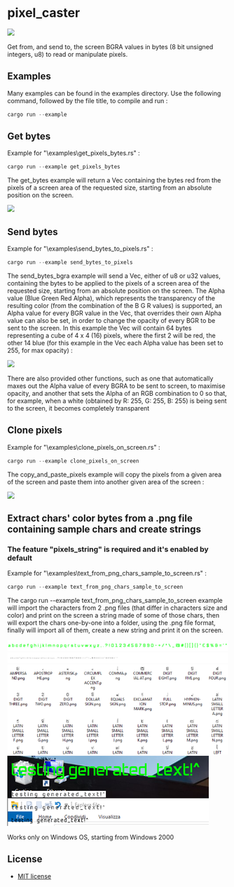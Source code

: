 # pixel_caster

[![](https://img.shields.io/crates/v/pixel_caster.svg)](https://crates.io/crates/pixel_caster)

Get from, and send to, the screen BGRA values in bytes (8 bit unsigned integers, u8) to read or manipulate pixels.

## Examples

Many examples can be found in the examples directory. Use the following command, followed by the file title, to compile and run :

``` powershell
cargo run --example
```

## Get bytes

Example for "\examples\get_pixels_bytes.rs" :

``` powershell
cargo run --example get_pixels_bytes
```

The get_bytes example will return a Vec containing the bytes red from the pixels of a screen area of the requested size, starting from an absolute position on the screen.

<img src="media/example-get_pixels_bytes.png">


## Send bytes

Example for "\examples\send_bytes_to_pixels.rs" :

``` powershell
cargo run --example send_bytes_to_pixels
```

The send_bytes_bgra example will send a Vec, either of u8 or u32 values, containing the bytes to be applied to the pixels of a screen area of the requested size, starting from an absolute position on the screen. The Alpha value (Blue Green Red Alpha), which represents the transparency of the resulting color (from the combination of the B G R values) is supported, an Alpha value for every BGR value in the Vec, that overrides their own Alpha value can also be set, in order to change the opacity of every BGR to be sent to the screen. In this example the Vec will contain 64 bytes representing a cube of 4 x 4 (16) pixels, where the first 2 will be red, the other 14 blue (for this example in the Vec each Alpha value has been set to 255, for max opacity) :

<img src="media/example-send_bytes_to_pixels.png">

There are also provided other functions, such as one that automatically maxes out the Alpha value of every BGRA to be sent to screen, to maximise opacity, and another that sets the Alpha of an RGB combination to 0 so that, for example, when a white (obtained by R: 255, G: 255, B: 255) is being sent to the screen, it becomes completely transparent

## Clone pixels

Example for "\examples\clone_pixels_on_screen.rs" :

``` powershell
cargo run --example clone_pixels_on_screen
```

The copy_and_paste_pixels example will copy the pixels from a given area of the screen and paste them into another given area of the screen :

<img src="media/example-clone_pixels_on_screen.png">

## Extract chars' color bytes from a .png file containing sample chars and create strings
### The feature "pixels_string" is required and it's enabled by default

Example for "\examples\text_from_png_chars_sample_to_screen.rs" :

``` powershell
cargo run --example text_from_png_chars_sample_to_screen
```

The cargo run --example text_from_png_chars_sample_to_screen example will import the characters from 2 .png files (that differ in characters size and color) and print on the screen a string made of some of those chars, then will export the chars one-by-one into a folder, using the .png file format, finally will import all of them, create a new string and print it on the screen.

<img src="fonts/exports/transparent_green_40px_chars_sample__transparent_background.png">

<img src="fonts/exports/opaque_grey_scale_12px_chars_sample__white_background.png">

<img src="media/example-text_from_png_chars_sample_to_screen_folder_of_cars.png">

<img src="media/example-text_from_png_chars_sample_to_screen.png">

Works only on Windows OS, starting from Windows 2000


## License

- [MIT license](http://opensource.org/licenses/MIT)